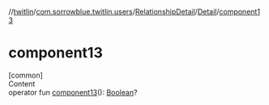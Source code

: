 //[twitlin](../../../index.md)/[com.sorrowblue.twitlin.users](../../index.md)/[RelationshipDetail](../index.md)/[Detail](index.md)/[component13](component13.md)



# component13  
[common]  
Content  
operator fun [component13](component13.md)(): [Boolean](https://kotlinlang.org/api/latest/jvm/stdlib/kotlin/-boolean/index.html)?  




